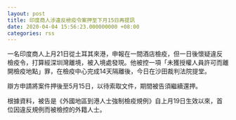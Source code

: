 ```yaml
---
layout: post
title: 印度商人涉違反檢疫令案押至下月15日再提訊
date: 2020-04-04 15:56:23.000000000 +08:00
categories: rss
---
```


一名印度商人上月21日從土耳其來港，申報在一間酒店檢疫，但一日後懷疑違反檢疫令，打算經深圳灣離境，被入境處發現。他被控一項「未獲授權人員許可而離開檢疫地點」罪，在檢疫中心完成14天隔離後，今日在沙田裁判法院提堂。

辯方申請將案件押後至5月15日，以待索取文件，期間被告須繼續還押。

根據資料，被告是《外國地區到港人士強制檢疫規例》自上月19日生效以來，首位因違反規例而被檢控的外籍人士。
